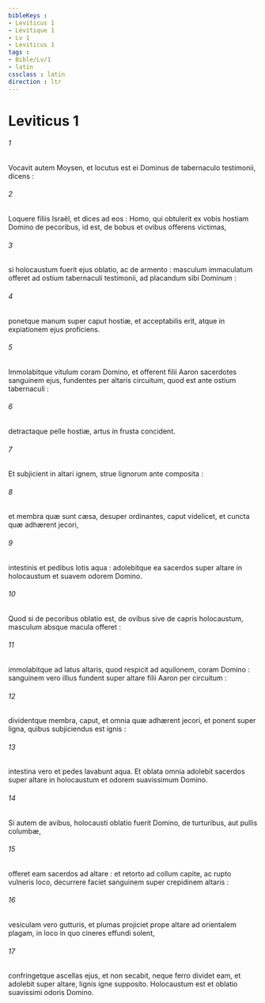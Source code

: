 ```yaml
---
bibleKeys : 
- Leviticus 1
- Lévitique 1
- Lv 1
- Leviticus 1
tags : 
- Bible/Lv/1
- latin
cssclass : latin
direction : ltr
---
```


# Leviticus 1

###### 1
Vocavit autem Moysen, et locutus est ei Dominus de tabernaculo testimonii, dicens :
###### 2
Loquere filiis Israël, et dices ad eos : Homo, qui obtulerit ex vobis hostiam Domino de pecoribus, id est, de bobus et ovibus offerens victimas,
###### 3
si holocaustum fuerit ejus oblatio, ac de armento : masculum immaculatum offeret ad ostium tabernaculi testimonii, ad placandum sibi Dominum :
###### 4
ponetque manum super caput hostiæ, et acceptabilis erit, atque in expiationem ejus proficiens.
###### 5
Immolabitque vitulum coram Domino, et offerent filii Aaron sacerdotes sanguinem ejus, fundentes per altaris circuitum, quod est ante ostium tabernaculi :
###### 6
detractaque pelle hostiæ, artus in frusta concident.
###### 7
Et subjicient in altari ignem, strue lignorum ante composita :
###### 8
et membra quæ sunt cæsa, desuper ordinantes, caput videlicet, et cuncta quæ adhærent jecori,
###### 9
intestinis et pedibus lotis aqua : adolebitque ea sacerdos super altare in holocaustum et suavem odorem Domino.
###### 10
Quod si de pecoribus oblatio est, de ovibus sive de capris holocaustum, masculum absque macula offeret :
###### 11
immolabitque ad latus altaris, quod respicit ad aquilonem, coram Domino : sanguinem vero illius fundent super altare filii Aaron per circuitum :
###### 12
dividentque membra, caput, et omnia quæ adhærent jecori, et ponent super ligna, quibus subjiciendus est ignis :
###### 13
intestina vero et pedes lavabunt aqua. Et oblata omnia adolebit sacerdos super altare in holocaustum et odorem suavissimum Domino.
###### 14
Si autem de avibus, holocausti oblatio fuerit Domino, de turturibus, aut pullis columbæ,
###### 15
offeret eam sacerdos ad altare : et retorto ad collum capite, ac rupto vulneris loco, decurrere faciet sanguinem super crepidinem altaris :
###### 16
vesiculam vero gutturis, et plumas projiciet prope altare ad orientalem plagam, in loco in quo cineres effundi solent,
###### 17
confringetque ascellas ejus, et non secabit, neque ferro dividet eam, et adolebit super altare, lignis igne supposito. Holocaustum est et oblatio suavissimi odoris Domino.
